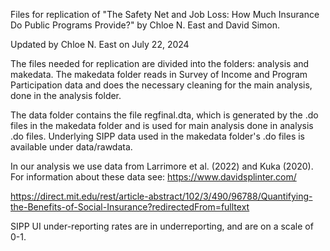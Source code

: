Files for replication of "The Safety Net and Job Loss: How Much Insurance Do Public Programs Provide?" by Chloe N. East and David Simon. 

Updated by Chloe N. East on July 22, 2024

The files needed for replication are divided into the folders: analysis and makedata. The makedata folder reads in Survey of Income and Program Participation data and does the necessary cleaning for the main analysis, done in the analysis folder. 

The data folder contains the file regfinal.dta, which is generated by the .do files in the makedata folder and is used for main analysis done in analysis .do files. Underlying SIPP data used in the makedata folder's .do files is available under data/rawdata. 

In our analysis we use data from Larrimore et al. (2022) and Kuka (2020). For information about these data see:
https://www.davidsplinter.com/

https://direct.mit.edu/rest/article-abstract/102/3/490/96788/Quantifying-the-Benefits-of-Social-Insurance?redirectedFrom=fulltext

SIPP UI under-reporting rates are in underreporting, and are on a scale of 0-1.
